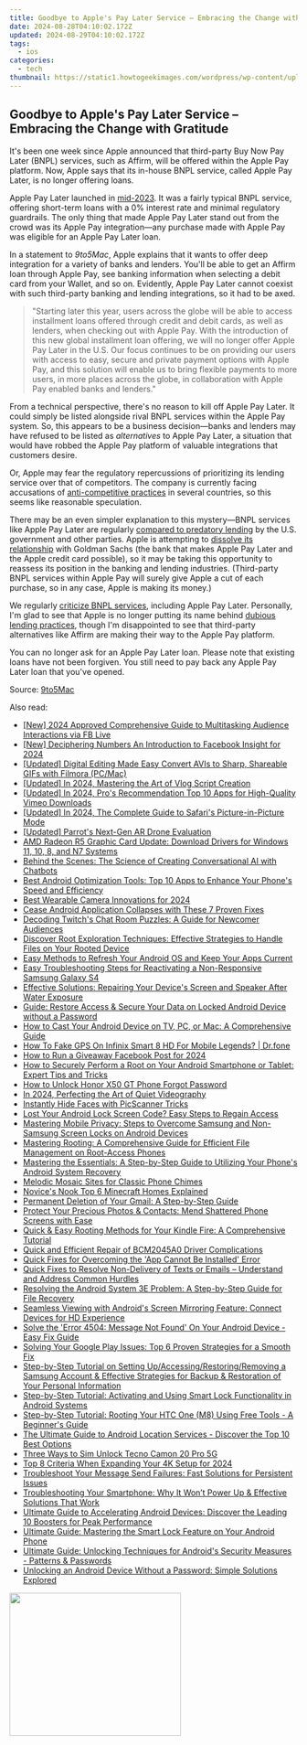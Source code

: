 ```yaml
---
title: Goodbye to Apple's Pay Later Service – Embracing the Change with Gratitude
date: 2024-08-28T04:10:02.172Z
updated: 2024-08-29T04:10:02.172Z
tags:
  - ios
categories:
  - tech
thumbnail: https://static1.howtogeekimages.com/wordpress/wp-content/uploads/2024/06/53228140359_7acd288927_o.jpg
---
```


## Goodbye to Apple's Pay Later Service – Embracing the Change with Gratitude

It's been one week since Apple announced that third-party Buy Now Pay Later (BNPL) services, such as Affirm, will be offered within the Apple Pay platform. Now, Apple says that its in-house BNPL service, called Apple Pay Later, is no longer offering loans.

 Apple Pay Later launched in [mid-2023](https://extra-tips.techidaily.com/avoiding-common-pitfalls-in-your-search-for-spectacular-pexels-photos/). It was a fairly typical BNPL service, offering short-term loans with a 0% interest rate and minimal regulatory guardrails. The only thing that made Apple Pay Later stand out from the crowd was its Apple Pay integration—any purchase made with Apple Pay was eligible for an Apple Pay Later loan.

 In a statement to _9to5Mac_, Apple explains that it wants to offer deep integration for a variety of banks and lenders. You'll be able to get an Affirm loan through Apple Pay, see banking information when selecting a debit card from your Wallet, and so on. Evidently, Apple Pay Later cannot coexist with such third-party banking and lending integrations, so it had to be axed.

> "Starting later this year, users across the globe will be able to access installment loans offered through credit and debit cards, as well as lenders, when checking out with Apple Pay. With the introduction of this new global installment loan offering, we will no longer offer Apple Pay Later in the U.S. Our focus continues to be on providing our users with access to easy, secure and private payment options with Apple Pay, and this solution will enable us to bring flexible payments to more users, in more places across the globe, in collaboration with Apple Pay enabled banks and lenders."

 From a technical perspective, there's no reason to kill off Apple Pay Later. It could simply be listed alongside rival BNPL services within the Apple Pay system. So, this appears to be a business decision—banks and lenders may have refused to be listed as _alternatives_ to Apple Pay Later, a situation that would have robbed the Apple Pay platform of valuable integrations that customers desire.

 Or, Apple may fear the regulatory repercussions of prioritizing its lending service over that of competitors. The company is currently facing accusations of [anti-competitive practices](https://android-transfer.techidaily.com/in-2024-5-ways-to-move-contacts-from-vivo-s18-to-iphone-131415-drfone-by-drfone-transfer-from-android-transfer-from-android/) in several countries, so this seems like reasonable speculation.

 There may be an even simpler explanation to this mystery—BNPL services like Apple Pay Later are regularly [compared to predatory lending](https://www.mass.gov/news/ag-healey-calls-on-cfpb-to-protect-consumers-from-deceptive-buy-now-pay-later-lenders) by the U.S. government and other parties. Apple is attempting to [dissolve its relationship](https://www.cnbc.com/select/apple-seeks-to-end-its-credit-card-partnership-with-goldman-sachs/) with Goldman Sachs (the bank that makes Apple Pay Later and the Apple credit card possible), so it may be taking this opportunity to reassess its position in the banking and lending industries. (Third-party BNPL services within Apple Pay will surely give Apple a cut of each purchase, so in any case, Apple is making its money.)

 We regularly [criticize BNPL services](https://howto.techidaily.com/stuck-at-android-system-recovery-of-honor-v-purse-fix-it-easily-drfone-by-drfone-fix-android-problems-fix-android-problems/), including Apple Pay Later. Personally, I'm glad to see that Apple is no longer putting its name behind [dubious lending practices](https://audio-shaping.techidaily.com/updated-free-web-based-daws-that-are-changing-music-production-the-top-10-for-2024/), though I'm disappointed to see that third-party alternatives like Affirm are making their way to the Apple Pay platform.

 You can no longer ask for an Apple Pay Later loan. Please note that existing loans have not been forgiven. You still need to pay back any Apple Pay Later loan that you've opened.

 Source: [9to5Mac](https://9to5mac.com/2024/06/17/apple-pay-later-united-states-ending/)

<ins class="adsbygoogle"
     style="display:block"
     data-ad-format="autorelaxed"
     data-ad-client="ca-pub-7571918770474297"
     data-ad-slot="1223367746"></ins>



<ins class="adsbygoogle"
     style="display:block"
     data-ad-client="ca-pub-7571918770474297"
     data-ad-slot="8358498916"
     data-ad-format="auto"
     data-full-width-responsive="true"></ins>

<span class="atpl-alsoreadstyle">Also read:</span>
<div><ul>
<li><a href="https://facebook-video-content.techidaily.com/new-2024-approved-comprehensive-guide-to-multitasking-audience-interactions-via-fb-live/"><u>[New] 2024 Approved  Comprehensive Guide to Multitasking Audience Interactions via FB Live</u></a></li>
<li><a href="https://facebook-video-content.techidaily.com/new-deciphering-numbers-an-introduction-to-facebook-insight-for-2024/"><u>[New] Deciphering Numbers  An Introduction to Facebook Insight for 2024</u></a></li>
<li><a href="https://fox-friendly.techidaily.com/updated-digital-editing-made-easy-convert-avis-to-sharp-shareable-gifs-with-filmora-pcmac/"><u>[Updated] Digital Editing Made Easy  Convert AVIs to Sharp, Shareable GIFs with Filmora (PC/Mac)</u></a></li>
<li><a href="https://fox-links.techidaily.com/updated-in-2024-mastering-the-art-of-vlog-script-creation/"><u>[Updated] In 2024, Mastering the Art of Vlog Script Creation</u></a></li>
<li><a href="https://vimeo-videos.techidaily.com/updated-in-2024-pros-recommendation-top-10-apps-for-high-quality-vimeo-downloads/"><u>[Updated] In 2024, Pro's Recommendation  Top 10 Apps for High-Quality Vimeo Downloads</u></a></li>
<li><a href="https://vp-tips.techidaily.com/updated-in-2024-the-complete-guide-to-safaris-picture-in-picture-mode/"><u>[Updated] In 2024, The Complete Guide to Safari's Picture-in-Picture Mode</u></a></li>
<li><a href="https://extra-approaches.techidaily.com/updated-parrots-next-gen-ar-drone-evaluation/"><u>[Updated] Parrot's Next-Gen AR Drone Evaluation</u></a></li>
<li><a href="https://hardware-help.techidaily.com/amd-radeon-r5-graphic-card-update-download-drivers-for-windows-11-10-8-and-n7-systems/"><u>AMD Radeon R5 Graphic Card Update: Download Drivers for Windows 11, 10, 8, and N7 Systems</u></a></li>
<li><a href="https://tech-haven.techidaily.com/behind-the-scenes-the-science-of-creating-conversational-ai-with-chatbots/"><u>Behind the Scenes: The Science of Creating Conversational AI with Chatbots</u></a></li>
<li><a href="https://os-tips.techidaily.com/best-android-optimization-tools-top-10-apps-to-enhance-your-phones-speed-and-efficiency/"><u>Best Android Optimization Tools: Top 10 Apps to Enhance Your Phone's Speed and Efficiency</u></a></li>
<li><a href="https://extra-lessons.techidaily.com/best-wearable-camera-innovations-for-2024/"><u>Best Wearable Camera Innovations for 2024</u></a></li>
<li><a href="https://os-tips.techidaily.com/cease-android-application-collapses-with-these-7-proven-fixes/"><u>Cease Android Application Collapses with These 7 Proven Fixes</u></a></li>
<li><a href="https://techno-recovery.techidaily.com/decoding-twitchs-chat-room-puzzles-a-guide-for-newcomer-audiences/"><u>Decoding Twitch's Chat Room Puzzles: A Guide for Newcomer Audiences</u></a></li>
<li><a href="https://os-tips.techidaily.com/discover-root-exploration-techniques-effective-strategies-to-handle-files-on-your-rooted-device/"><u>Discover Root Exploration Techniques: Effective Strategies to Handle Files on Your Rooted Device</u></a></li>
<li><a href="https://os-tips.techidaily.com/easy-methods-to-refresh-your-android-os-and-keep-your-apps-current/"><u>Easy Methods to Refresh Your Android OS and Keep Your Apps Current</u></a></li>
<li><a href="https://os-tips.techidaily.com/easy-troubleshooting-steps-for-reactivating-a-non-responsive-samsung-galaxy-s4/"><u>Easy Troubleshooting Steps for Reactivating a Non-Responsive Samsung Galaxy S4</u></a></li>
<li><a href="https://os-tips.techidaily.com/effective-solutions-repairing-your-devices-screen-and-speaker-after-water-exposure/"><u>Effective Solutions: Repairing Your Device's Screen and Speaker After Water Exposure</u></a></li>
<li><a href="https://os-tips.techidaily.com/guide-restore-access-and-secure-your-data-on-locked-android-device-without-a-password/"><u>Guide: Restore Access & Secure Your Data on Locked Android Device without a Password</u></a></li>
<li><a href="https://os-tips.techidaily.com/how-to-cast-your-android-device-on-tv-pc-or-mac-a-comprehensive-guide/"><u>How to Cast Your Android Device on TV, PC, or Mac: A Comprehensive Guide</u></a></li>
<li><a href="https://fake-location.techidaily.com/how-to-fake-gps-on-infinix-smart-8-hd-for-mobile-legends-drfone-by-drfone-virtual-android/"><u>How To Fake GPS On Infinix Smart 8 HD For Mobile Legends? | Dr.fone</u></a></li>
<li><a href="https://some-techniques.techidaily.com/how-to-run-a-giveaway-facebook-post-for-2024/"><u>How to Run a Giveaway Facebook Post for 2024</u></a></li>
<li><a href="https://os-tips.techidaily.com/how-to-securely-perform-a-root-on-your-android-smartphone-or-tablet-expert-tips-and-tricks/"><u>How to Securely Perform a Root on Your Android Smartphone or Tablet: Expert Tips and Tricks</u></a></li>
<li><a href="https://review-topics.techidaily.com/how-to-unlock-honor-x50-gt-phone-forgot-password-by-drfone-android-unlock-android-unlock/"><u>How to Unlock Honor X50 GT Phone Forgot Password</u></a></li>
<li><a href="https://remote-screen-capture.techidaily.com/in-2024-perfecting-the-art-of-quiet-videography/"><u>In 2024, Perfecting the Art of Quiet Videography</u></a></li>
<li><a href="https://extra-lessons.techidaily.com/instantly-hide-faces-with-picscanner-tricks/"><u>Instantly Hide Faces with PicScanner Tricks</u></a></li>
<li><a href="https://os-tips.techidaily.com/1723620245402-lost-your-android-lock-screen-code-easy-steps-to-regain-access/"><u>Lost Your Android Lock Screen Code? Easy Steps to Regain Access</u></a></li>
<li><a href="https://os-tips.techidaily.com/mastering-mobile-privacy-steps-to-overcome-samsung-and-non-samsung-screen-locks-on-android-devices/"><u>Mastering Mobile Privacy: Steps to Overcome Samsung and Non-Samsung Screen Locks on Android Devices</u></a></li>
<li><a href="https://os-tips.techidaily.com/mastering-rooting-a-comprehensive-guide-for-efficient-file-management-on-root-access-phones/"><u>Mastering Rooting: A Comprehensive Guide for Efficient File Management on Root-Access Phones</u></a></li>
<li><a href="https://os-tips.techidaily.com/mastering-the-essentials-a-step-by-step-guide-to-utilizing-your-phones-android-system-recovery/"><u>Mastering the Essentials: A Step-by-Step Guide to Utilizing Your Phone's Android System Recovery</u></a></li>
<li><a href="https://extra-resources.techidaily.com/melodic-mosaic-sites-for-classic-phone-chimes/"><u>Melodic Mosaic  Sites for Classic Phone Chimes</u></a></li>
<li><a href="https://screen-recording.techidaily.com/novices-nook-top-6-minecraft-homes-explained/"><u>Novice's Nook  Top 6 Minecraft Homes Explained</u></a></li>
<li><a href="https://os-tips.techidaily.com/permanent-deletion-of-your-gmail-a-step-by-step-guide/"><u>Permanent Deletion of Your Gmail: A Step-by-Step Guide</u></a></li>
<li><a href="https://os-tips.techidaily.com/protect-your-precious-photos-and-contacts-mend-shattered-phone-screens-with-ease/"><u>Protect Your Precious Photos & Contacts: Mend Shattered Phone Screens with Ease</u></a></li>
<li><a href="https://os-tips.techidaily.com/quick-and-easy-rooting-methods-for-your-kindle-fire-a-comprehensive-tutorial/"><u>Quick & Easy Rooting Methods for Your Kindle Fire: A Comprehensive Tutorial</u></a></li>
<li><a href="https://hardware-help.techidaily.com/quick-and-efficient-repair-of-bcm2045a0-driver-complications/"><u>Quick and Efficient Repair of BCM2045A0 Driver Complications</u></a></li>
<li><a href="https://os-tips.techidaily.com/quick-fixes-for-overcoming-the-app-cannot-be-installed-error/"><u>Quick Fixes for Overcoming the 'App Cannot Be Installed' Error</u></a></li>
<li><a href="https://os-tips.techidaily.com/quick-fixes-to-resolve-non-delivery-of-texts-or-emails-understand-and-address-common-hurdles/"><u>Quick Fixes to Resolve Non-Delivery of Texts or Emails – Understand and Address Common Hurdles</u></a></li>
<li><a href="https://os-tips.techidaily.com/resolving-the-android-system-3e-problem-a-step-by-step-guide-for-file-recovery/"><u>Resolving the Android System 3E Problem: A Step-by-Step Guide for File Recovery</u></a></li>
<li><a href="https://os-tips.techidaily.com/seamless-viewing-with-androids-screen-mirroring-feature-connect-devices-for-hd-experience/"><u>Seamless Viewing with Android's Screen Mirroring Feature: Connect Devices for HD Experience</u></a></li>
<li><a href="https://os-tips.techidaily.com/solve-the-error-4504-message-not-found-on-your-android-device-easy-fix-guide/"><u>Solve the 'Error 4504: Message Not Found' On Your Android Device - Easy Fix Guide</u></a></li>
<li><a href="https://os-tips.techidaily.com/solving-your-google-play-issues-top-6-proven-strategies-for-a-smooth-fix/"><u>Solving Your Google Play Issues: Top 6 Proven Strategies for a Smooth Fix</u></a></li>
<li><a href="https://os-tips.techidaily.com/step-by-step-tutorial-on-setting-upaccessingrestoringremoving-a-samsung-account-and-effective-strategies-for-backup-and-restoration-of-your-personal-informa3/"><u>Step-by-Step Tutorial on Setting Up/Accessing/Restoring/Removing a Samsung Account & Effective Strategies for Backup & Restoration of Your Personal Information</u></a></li>
<li><a href="https://os-tips.techidaily.com/step-by-step-tutorial-activating-and-using-smart-lock-functionality-in-android-systems/"><u>Step-by-Step Tutorial: Activating and Using Smart Lock Functionality in Android Systems</u></a></li>
<li><a href="https://os-tips.techidaily.com/step-by-step-tutorial-rooting-your-htc-one-m8-using-free-tools-a-beginners-guide/"><u>Step-by-Step Tutorial: Rooting Your HTC One (M8) Using Free Tools - A Beginner's Guide</u></a></li>
<li><a href="https://os-tips.techidaily.com/the-ultimate-guide-to-android-location-services-discover-the-top-10-best-options/"><u>The Ultimate Guide to Android Location Services - Discover the Top 10 Best Options</u></a></li>
<li><a href="https://sim-unlock.techidaily.com/three-ways-to-sim-unlock-tecno-camon-20-pro-5g-by-drfone-android/"><u>Three Ways to Sim Unlock Tecno Camon 20 Pro 5G</u></a></li>
<li><a href="https://some-guidance.techidaily.com/top-8-criteria-when-expanding-your-4k-setup-for-2024/"><u>Top 8 Criteria When Expanding Your 4K Setup for 2024</u></a></li>
<li><a href="https://os-tips.techidaily.com/troubleshoot-your-message-send-failures-fast-solutions-for-persistent-issues/"><u>Troubleshoot Your Message Send Failures: Fast Solutions for Persistent Issues</u></a></li>
<li><a href="https://os-tips.techidaily.com/troubleshooting-your-smartphone-why-it-wont-power-up-and-effective-solutions-that-work/"><u>Troubleshooting Your Smartphone: Why It Won’t Power Up & Effective Solutions That Work</u></a></li>
<li><a href="https://os-tips.techidaily.com/ultimate-guide-to-accelerating-android-devices-discover-the-leading-10-boosters-for-peak-performance/"><u>Ultimate Guide to Accelerating Android Devices: Discover the Leading 10 Boosters for Peak Performance</u></a></li>
<li><a href="https://os-tips.techidaily.com/ultimate-guide-mastering-the-smart-lock-feature-on-your-android-phone/"><u>Ultimate Guide: Mastering the Smart Lock Feature on Your Android Phone</u></a></li>
<li><a href="https://os-tips.techidaily.com/ultimate-guide-unlocking-techniques-for-androids-security-measures-patterns-and-passwords/"><u>Ultimate Guide: Unlocking Techniques for Android's Security Measures - Patterns & Passwords</u></a></li>
<li><a href="https://os-tips.techidaily.com/unlocking-an-android-device-without-a-password-simple-solutions-explored/"><u>Unlocking an Android Device Without a Password: Simple Solutions Explored</u></a></li>
</ul></div>

<!-- affiliate ads begin -->
<a href="https://modlily.sjv.io/c/5597632/1997817/17059" target="_top" id="1997817"><img src="//a.impactradius-go.com/display-ad/17059-1997817" border="0" alt="" width="300" height="250"/></a><img height="0" width="0" src="https://imp.pxf.io/i/5597632/1997817/17059" style="position:absolute;visibility:hidden;" border="0" />
<!-- affiliate ads end -->